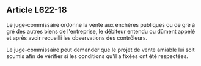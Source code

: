 Article L622-18
----
Le juge-commissaire ordonne la vente aux enchères publiques ou de gré à gré des
autres biens de l'entreprise, le débiteur entendu ou dûment appelé et après
avoir recueilli les observations des contrôleurs.

Le juge-commissaire peut demander que le projet de vente amiable lui soit soumis
afin de vérifier si les conditions qu'il a fixées ont été respectées.
